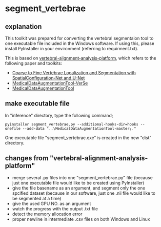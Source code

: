 # segment_vertebrae
## explanation
This toolkit was prepared for converting the vertebral segmentaion tool to one executable file included in the Windows software. If using this, please install PyInstaller in your environment (referring to requirment.txt).

This is based on [vertebral-alignment-analysis-platform](https://github.com/zhuo-cheng/vertebral-alignment-analysis-platform), which refers to the following paper and toolkits:

- [Coarse to Fine Vertebrae Localization and Segmentation with SpatialConfiguration-Net and U-Net](https://cpb-ap-se2.wpmucdn.com/blogs.auckland.ac.nz/dist/1/670/files/2020/06/2020PayerVISAPP.pdf)
- [MedicalDataAugmentationTool-VerSe](https://github.com/christianpayer/MedicalDataAugmentationTool-VerSe/tree/master/verse2019)
- [MedicalDataAugmentationTool](https://github.com/christianpayer/MedicalDataAugmentationTool)

## make executable file
In "inference" directory, type the following command;

```
pyinstaller segment_vertebrae.py --additional-hooks-dir=hooks --onefile --add-data "..\MedicalDataAugmentationTool-master;."
```

One executable file "segment_vertebrae.exe" is created in the new "dist" directory. 

## changes from "vertebral-alignment-analysis-platform"

- merge several .py files into one "segment_vertebrae.py" file (because just one executable file would like to be created using PyInstaller)
- give the file basename as an argument, and segment only the one spcified dataset (because in our software, just one .nii file would like to be segmented at a time)
- give the used GPU NO. as an argument
- watch the progress with the output .txt file
- detect the memory allocation error
- proper newline in intermediate .csv files on both Windows and Linux
